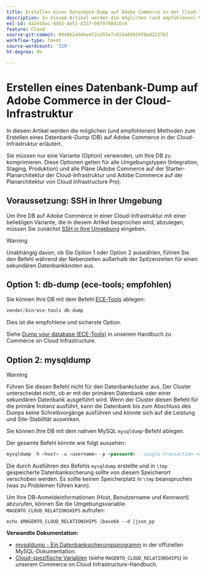```yaml
---
title: Erstellen eines Datenbank-Dump auf Adobe Commerce in der Cloud-Infrastruktur
description: In diesem Artikel werden die möglichen (und empfohlenen) Methoden zum Erstellen eines Datenbank-Dump (DB) auf Adobe Commerce in der Cloud-Infrastruktur erläutert.
exl-id: 4a2e54ac-8d65-4e51-8337-08f9748dc6c0
feature: Cloud
source-git-commit: 0948b2a94ee4f2a355e7c024a09929f0ad223783
workflow-type: tm+mt
source-wordcount: '329'
ht-degree: 0%

---
```


# Erstellen eines Datenbank-Dump auf Adobe Commerce in der Cloud-Infrastruktur

In diesem Artikel werden die möglichen (und empfohlenen) Methoden zum Erstellen eines Datenbank-Dump (DB) auf Adobe Commerce in der Cloud-Infrastruktur erläutert.

Sie müssen nur eine Variante (Option) verwenden, um Ihre DB zu komprimieren. Diese Optionen gelten für alle Umgebungstypen (Integration, Staging, Produktion) und alle Pläne (Adobe Commerce auf der Starter-Planarchitektur der Cloud-Infrastruktur und Adobe Commerce auf der Planarchitektur von Cloud Infrastructure Pro).

## Voraussetzung: SSH in Ihrer Umgebung

Um Ihre DB auf Adobe Commerce in einer Cloud-Infrastruktur mit einer beliebigen Variante, die in diesem Artikel besprochen wird, abzulegen, müssen Sie zunächst [SSH in Ihre Umgebung](https://experienceleague.adobe.com/docs/commerce-cloud-service/user-guide/develop/secure-connections.html) eingeben.

>[!WARNING]
>
>Unabhängig davon, ob Sie Option 1 oder Option 2 auswählen, führen Sie den Befehl während der Nebenzeiten außerhalb der Spitzenzeiten für einen sekundären Datenbankknoten aus.

## Option 1: db-dump (**ece-tools; empfohlen**)

Sie können Ihre DB mit dem Befehl [ECE-Tools](https://experienceleague.adobe.com/docs/commerce-cloud-service/user-guide/dev-tools/ece-tools/update-package.html) ablegen:

```php
vendor/bin/ece-tools db-dump
```

Dies ist die empfohlene und sicherste Option.

Siehe [Dump your database (ECE-Tools)](https://experienceleague.adobe.com/docs/commerce-cloud-service/user-guide/develop/storage/database-dump.html) in unserem Handbuch zu Commerce on Cloud Infrastructure.

## Option 2: mysqldump

>[!WARNING]
>
>Führen Sie diesen Befehl nicht für den Datenbankcluster aus. Der Cluster unterscheidet nicht, ob er mit der primären Datenbank oder einer sekundären Datenbank ausgeführt wird. Wenn der Cluster diesen Befehl für die primäre Instanz ausführt, kann die Datenbank bis zum Abschluss des Dumps keine Schreibvorgänge ausführen und könnte sich auf die Leistung und Site-Stabilität auswirken.

Sie können Ihre DB mit dem nativen MySQL `mysqldump`-Befehl ablegen.

Der gesamte Befehl könnte wie folgt aussehen:

```sql
mysqldump -h <host> -u <username> -p <password> --single-transaction <db_name> | gzip > /tmp/<dump_name>.sql.gz
```

Die durch Ausführen des Befehls `mysqldump` erstellte und in `\tmp` gespeicherte Datenbanksicherung sollte von diesem Speicherort verschoben werden. Es sollte keinen Speicherplatz in `\tmp` beanspruchen (was zu Problemen führen kann).

Um Ihre DB-Anmeldeinformationen (Host, Benutzername und Kennwort) abzurufen, können Sie die Umgebungsvariable `MAGENTO_CLOUD_RELATIONSHIPS` aufrufen:

```
echo $MAGENTO_CLOUD_RELATIONSHIPS |base64 --d |json_pp
```

**Verwandte Dokumentation:**

* [mysqldump - Ein Datenbanksicherungsprogramm](https://dev.mysql.com/doc/refman/8.0/en/mysqldump.html) in der offiziellen MySQL-Dokumentation.
* [Cloud-spezifische Variablen](https://experienceleague.adobe.com/docs/commerce-cloud-service/user-guide/configure/env/stage/variables-cloud.html) (siehe `MAGENTO_CLOUD_RELATIONSHIPS`) in unserem Commerce on Cloud Infrastructure-Handbuch.
